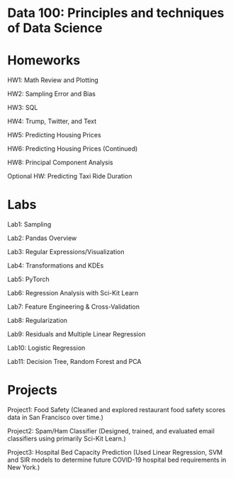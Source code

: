 # Data 100: Principles and techniques of Data Science

# Homeworks

HW1: Math Review and Plotting

HW2: Sampling Error and Bias

HW3: SQL

HW4: Trump, Twitter, and Text

HW5: Predicting Housing Prices

HW6: Predicting Housing Prices (Continued)

HW8: Principal Component Analysis

Optional HW: Predicting Taxi Ride Duration

# Labs

Lab1: Sampling

Lab2: Pandas Overview

Lab3: Regular Expressions/Visualization

Lab4: Transformations and KDEs

Lab5: PyTorch

Lab6: Regression Analysis with Sci-Kit Learn

Lab7: Feature Engineering & Cross-Validation

Lab8: Regularization

Lab9: Residuals and Multiple Linear Regression

Lab10: Logistic Regression

Lab11: Decision Tree, Random Forest and PCA

# Projects

Project1: Food Safety (Cleaned and explored restaurant food safety scores data in San Francisco over time.)

Project2: Spam/Ham Classifier (Designed, trained, and evaluated email classifiers using primarily Sci-Kit Learn.)

Project3: Hospital Bed Capacity Prediction (Used Linear Regression, SVM and SIR models to determine future COVID-19 hospital bed requirements in New York.)
